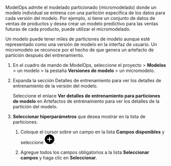 ModelOps admite el modelado particionado (micromodelado) donde un modelo individual se entrena con una partición específica de los datos para cada versión del modelo. Por ejemplo, si tiene un conjunto de datos de ventas de productos y desea crear un modelo predictivo para las ventas futuras de cada producto, puede utilizar el micromodelado.

Un modelo puede tener miles de particiones de modelo aunque esté representado como una versión de modelo en la interfaz de usuario. Un micromodelo se reconoce por el hecho de que genera un artefacto de partición después del entrenamiento.

1.  En el cuadro de mando de ModelOps, seleccione el proyecto > **Modelos** > un modelo > la pestaña **Versiones de modelo** > un micromodelo.


1.  Expanda la sección Detalles de entrenamiento para ver los detalles de entrenamiento de la versión del modelo.

    Seleccione el enlace **Ver detalles de entrenamiento para particiones de modelo** en Artefactos de entrenamiento para ver los detalles de la partición del modelo.


1.  **Seleccionar hiperparámetros** que desea mostrar en la lista de particiones.

    1.  Coloque el cursor sobre un campo en la lista **Campos disponibles** y seleccione ![Add icon](Images/ebt1659745488877.svg).


    1.  Agregue todos los campos obligatorios a la lista **Seleccionar campos** y haga clic en **Seleccionar**.


